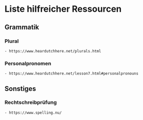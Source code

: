 # Liste hilfreicher Ressourcen

## Grammatik
  ### Plural
    - https://www.heardutchhere.net/plurals.html
  ### Personalpronomen
    - https://www.heardutchhere.net/lesson7.html#personalpronouns
## Sonstiges
  ### Rechtschreibprüfung
    - https://www.spelling.nu/
